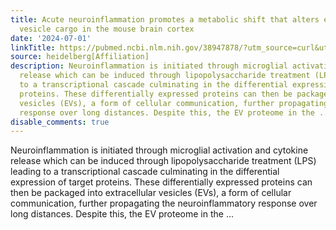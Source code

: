 ```yaml
---
title: Acute neuroinflammation promotes a metabolic shift that alters extracellular
  vesicle cargo in the mouse brain cortex
date: '2024-07-01'
linkTitle: https://pubmed.ncbi.nlm.nih.gov/38947878/?utm_source=curl&utm_medium=rss&utm_campaign=pubmed-2&utm_content=1FakS-2QOkCT8HsMOQP1bCRQ4YzyumYOmxmF0moLsQ3dFB1E9V&fc=20220326224207&ff=20240701183438&v=2.18.0.post9+e462414
source: heidelberg[Affiliation]
description: Neuroinflammation is initiated through microglial activation and cytokine
  release which can be induced through lipopolysaccharide treatment (LPS) leading
  to a transcriptional cascade culminating in the differential expression of target
  proteins. These differentially expressed proteins can then be packaged into extracellular
  vesicles (EVs), a form of cellular communication, further propagating the neuroinflammatory
  response over long distances. Despite this, the EV proteome in the ...
disable_comments: true
---
```

Neuroinflammation is initiated through microglial activation and cytokine release which can be induced through lipopolysaccharide treatment (LPS) leading to a transcriptional cascade culminating in the differential expression of target proteins. These differentially expressed proteins can then be packaged into extracellular vesicles (EVs), a form of cellular communication, further propagating the neuroinflammatory response over long distances. Despite this, the EV proteome in the ...